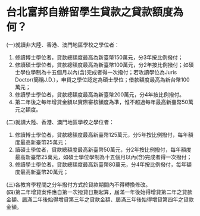 # 台北富邦自辦留學生貸款之貸款額度為何？

(一)就讀非大陸、香港、澳門地區學校之學位者：  


  1. 修讀博士學位者，貸款總額度最高為新臺幣150萬元，分3年按比例撥付；
  2. 修讀碩士學位者，貸款總額度最高為新臺幣100萬元，分2年按比例撥付；如碩士學位學制為十五個月以內(含)完成者得一次撥付；若攻讀學位為Juris Doctor(簡稱J.D.），申貸之學位認定為碩士學位；借款額度最高為新台幣100萬元；
  3. 修讀學士學位者，貸款總額度最高為新臺幣200萬元，分4年按比例撥付。
  4. 第二年後之每年增貸金額以實際審核額度為準，惟不超過每年最高新臺幣50萬元之額度。 




(二)就讀大陸、香港、澳門地區學校之學位者：  


  1. 修讀博士學位者，貸款總額度最高新臺幣125萬元，分5年按比例撥付，每年額度最高新臺幣25萬元；
  2. 讀碩士學位者，貸款總額度最高新臺幣50萬元，分2年按比例撥付，每年額度最高新臺幣25萬元，如碩士學位學制為十五個月以內(含)完成者得一次撥付；
  3. 修讀學士學位者，貸款總額度最高新臺幣80萬元，分4年按比例撥付，每年額度最高新臺幣20萬元；



  
(三)各教育學程間之分年撥付方式於貸款期間內不得轉換修改。   
(四)第二年增貸案件應自第一次撥貸日期起算，屆滿一年後始得增貸第二年之貸款金額、屆滿二年後始得增貸第三年之貸款金額、屆滿三年後始得增貸第四年之貸款金額。
